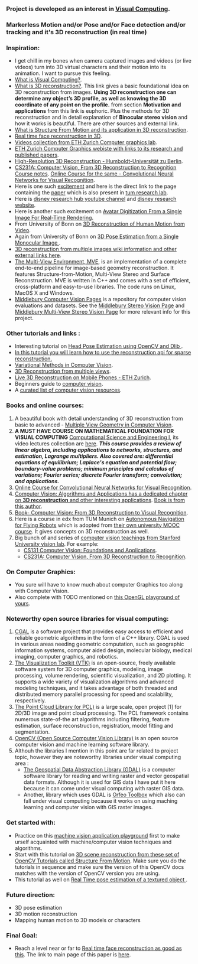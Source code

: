 ### Project is developed as an interest in [Visual Computing](https://en.wikipedia.org/wiki/Visual_computing).
### Markerless Motion and/or Pose and/or Face detection and/or tracking and  it's 3D reconstruction (in real time)

### Inspiration:
 * I get chill in my bones when camera captured images and videos (or live videos) turn into 3D virtual characters and their motion into its animation. I want to pursue this feeling.
 * [What is Visual Computing?](https://en.wikipedia.org/wiki/Visual_computing).
 * [What is 3D reconstruction?](https://en.wikipedia.org/wiki/3D_reconstruction). This link gives a basic foundational idea on 3D reconstruction from images. **Using 3D reconstruction one can determine any object’s 3D profile, as well as knowing the 3D coordinate of any point on the profile.** from section **Motivation and applications** from this link is euphoric. Plus the methods for 3D reconstruction and in detail explanation of **Binocular stereo vision** and how it works is beautiful. There are other sources and external link.
 * [What is Structure From Motion and its application in 3D reconstruction](https://en.wikipedia.org/wiki/Structure_from_motion).
 * [Real time face reconstruction in 3D](https://cgl.ethz.ch/publications/papers/paperBic12.php).
 * [Videos collection from ETH Zurich Computer graphics lab](https://www.youtube.com/channel/UCaooTmnNbpkDvR8DdIUzgYA).
 * [ETH Zurich Computer Graphics webiste with links to its research and published papers](https://graphics.ethz.ch/research/).
 * [High-Resolution 3D Reconstruction - Humboldt-Universität zu Berlin](https://www.informatik.hu-berlin.de/de/forschung/gebiete/viscom/res/highres_3dreconstruction).
 * [CS231A: Computer Vision, From 3D Reconstruction to Recognition Course notes](http://web.stanford.edu/class/cs231a/course_notes.html). [Online Course for the same - Convolutional Neural Networks for Visual Recognition](https://www.youtube.com/playlist?list=PL3FW7Lu3i5JvHM8ljYj-zLfQRF3EO8sYv).
 * Here is one such [excitement](https://youtu.be/MMa2oT1wMIs) and here is the direct link to the page containing the [paper](https://www.disneyresearch.com/publication/realtimeperformancecapture/) which is also present in [tum research lab](http://niessnerlab.org/projects/zollhoefer2018facestar.html).
 * Here is [disney research hub youtube channel](https://www.youtube.com/user/DisneyResearchHub/videos) and [disney research website](https://www.disneyresearch.com/research/).
 * Here is another such excitement on [Avatar Digitization From a Single Image For Real-Time Rendering](https://youtu.be/dERjpAaoNjk).
 * From University of Bonn on [3D Reconstruction of Human Motion from Video](http://cg.cs.uni-bonn.de/en/publications/paper-details/yasin-2013b/).
 * Again from University of Bonn on [3D Pose Estimation from a Single Monocular Image
](http://cg.cs.uni-bonn.de/en/publications/paper-details/yasin2015/).
* [3D reconstruction from multiple images wiki information and other external links here](https://en.wikipedia.org/wiki/3D_reconstruction_from_multiple_images).
* [The Multi-View Environment, MVE](https://www.gcc.tu-darmstadt.de/home/proj/mve/), is an implementation of a complete end-to-end pipeline for image-based geometry reconstruction. It features Structure-from-Motion, Multi-View Stereo and Surface Reconstruction. MVE is written in C++ and comes with a set of efficient, cross-platform and easy-to-use libraries. The code runs on Linux, MacOS X and Windows.
* [Middlebury Computer Vision Pages](http://vision.middlebury.edu/) is a repository for computer vision evaluations and datasets. See the [Middlebury Stereo Vision Page](http://vision.middlebury.edu/stereo/) and [Middlebury Multi-View Stereo Vision Page](http://vision.middlebury.edu/mview/) for more relevant info for this project.

### Other tutorials and links :
* Interesting tutorial on [Head Pose Estimation using OpenCV and Dlib
](https://www.learnopencv.com/head-pose-estimation-using-opencv-and-dlib/).
* [In this tutorial you will learn how to use the reconstruction api for sparse reconstruction.](https://docs.opencv.org/3.4/d4/d18/tutorial_sfm_scene_reconstruction.html)
* [Variational Methods in Computer Vision](https://vision.in.tum.de/tutorials/eccv2010).
* [3D Reconstruction from multiple views](https://vision.in.tum.de/research/image-based_3d_reconstruction/multiviewreconstruction).
* [Live 3D Reconstruction on Mobile Phones - ETH Zurich](https://www.research-collection.ethz.ch/handle/20.500.11850/115965).
* Beginners guide to [computer vision](https://medium.com/readers-writers-digest/beginners-guide-to-computer-vision-23606224b720).
* A [curated list of computer vision resources](https://github.com/jbhuang0604/awesome-computer-vision).

### Books and online courses:
1. A beautiful book with detail understanding of 3D reconstruction from basic to advanced - [Multiple View Geometry in Computer Vision](http://www.robots.ox.ac.uk/~vgg/hzbook/).
2. **A MUST HAVE COURSE ON MATHEMATICAL FOUNDATION FOR VISUAL COMPUTING** [Computational Science and Engineering I](https://ocw.mit.edu/courses/mathematics/18-085-computational-science-and-engineering-i-fall-2008/index.htm), its video lectures collection are [here](https://www.youtube.com/watch?v=CgfkEUOFAj0&list=PLF706B428FB7BD52C). _**This course provides a review of linear algebra, including applications to networks, structures, and estimation, Lagrange multipliers. Also covered are: differential equations of equilibrium; Laplace's equation and potential flow; boundary-value problems; minimum principles and calculus of variations; Fourier series; discrete Fourier transform; convolution; and applications.**_
3. [Online Course for Convolutional Neural Networks for Visual Recognition](https://www.youtube.com/playlist?list=PL3FW7Lu3i5JvHM8ljYj-zLfQRF3EO8sYv).
4. [Computer Vision: Algorithms and Applications has a dedicated chapter on **3D reconstruction** and other interesting applications](http://szeliski.org/Book/drafts/SzeliskiBook_20100903_draft.pdf). [Book is from this author](http://szeliski.org/Book/).
5. [Book- Computer Vision: From 3D Reconstruction to Visual Recognition](https://g.co/kgs/9du8m1).
6. Here is a course in edx from TUM Munich on [Autonomous Navigation for Flying Robots](https://www.edx.org/course/autonomous-navigation-flying-robots-tumx-autonavx-0) which is adopted from [their own university MOOC course](https://www.tum.de/en/about-tum/news/press-releases/detail/article/31494/). It gives concepts on 3D reconstruction as well.
7. Big bunch of and series of [computer vision teachings from Stanford University vision lab](http://vision.stanford.edu/teaching.html). For example:
    - [CS131 Computer Vision: Foundations and Applications](http://vision.stanford.edu/teaching/cs131_fall1819/index.html).
    - [CS231A: Computer Vision, From 3D Reconstruction to Recognition](http://web.stanford.edu/class/cs231a/).

### On Computer Graphics:
* You sure will have to know much about computer Graphics too along with Computer Vision.
* Also complete with TODO mentioned on [this OpenGL playground of yours](https://github.com/roshanpoudyal/OpenGl_playground).

### Noteworthy open source libraries for visual computing:
1. [CGAL](https://www.cgal.org/) is a software project that provides easy access to efficient and reliable geometric algorithms in the form of a C++ library. CGAL is used in various areas needing geometric computation, such as geographic information systems, computer aided design, molecular biology, medical imaging, computer graphics, and robotics.
2. [The Visualization Toolkit (VTK)](https://vtk.org/) is an open-source, freely available software system for 3D computer graphics, modeling, image processing, volume rendering, scientific visualization, and 2D plotting. It supports a wide variety of visualization algorithms and advanced modeling techniques, and it takes advantage of both threaded and distributed memory parallel processing for speed and scalability, respectively.
3. [The Point Cloud Library (or PCL)](http://pointclouds.org/) is a large scale, open project [1] for 2D/3D image and point cloud processing. The PCL framework contains numerous state-of-the art algorithms including filtering, feature estimation, surface reconstruction, registration, model fitting and segmentation.
4. [OpenCV (Open Source Computer Vision Library)](https://opencv.org/) is an open source computer vision and machine learning software library.
5. Althouh the libraries I mention in this point are far related to project topic, however they are noteworthy libraries under visual computing area :
    - [The Geospatial Data Abstraction Library (GDAL)](https://www.gdal.org/) is a computer software library for reading and writing raster and vector geospatial data formats. Although it is used for GIS data I have put it here because it can come under visual computing with raster GIS data.
    - Another, library which uses GDAL is [Orfeo Toolbox](https://www.orfeo-toolbox.org/) which also can fall under visual computing because it works on using maching learning and computer vision with GIS raster images.

### Get started with:
* Practice on this [machine vision application playground](https://github.com/roshanpoudyal/machine_vision_application.git) first to make urself acquainted with machine/computer vision techniques and algorithms. 
* Start with this tutorial on [3D scene reconstruction from these set of OpenCV Tutorials called Structure From Motion](https://docs.opencv.org/3.4/de/d7c/tutorial_table_of_content_sfm.html). Make sure you do the tutorials in sequence and make sure the version of this OpenCV docs matches with the version of OpenCV version you are using.
* This tutorial as well on [Real Time pose estimation of a textured object
](https://docs.opencv.org/3.4.2/dc/d2c/tutorial_real_time_pose.html).

### Future direction:
  * 3D pose estimation
  * 3D motion reconstruction
  * Mapping human motion to 3D models or characters
  
### Final Goal:
 * Reach a level near or far to [Real time face reconstruction as good as this](https://cgl.ethz.ch/Downloads/Publications/PaperVideos/2012/Bic12-Siggraph2012-PhysicalFaceCloning.mp4). The link to main page of this paper is [here](https://cgl.ethz.ch/publications/papers/paperBic12.php).
